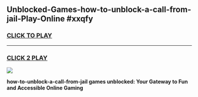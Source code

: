 
## Unblocked-Games-how-to-unblock-a-call-from-jail-Play-Online #xxqfy
<h3>
<a href="https://news.freeplayer.one?title=how-to-unblock-a-call-from-jail&ref=3">CLICK TO PLAY</a></h3>
<hr>

<h3>
<a href="https://news.freeplayer.one?title=how-to-unblock-a-call-from-jail&ref=3">CLICK 2 PLAY</a>
  
</h3>

<a href="https://news.freeplayer.one?title=how-to-unblock-a-call-from-jail&ref=3"><img src="https://clearcache.store/games.png"></a>


**how-to-unblock-a-call-from-jail games unblocked: Your Gateway to Fun and Accessible Online Gaming**
